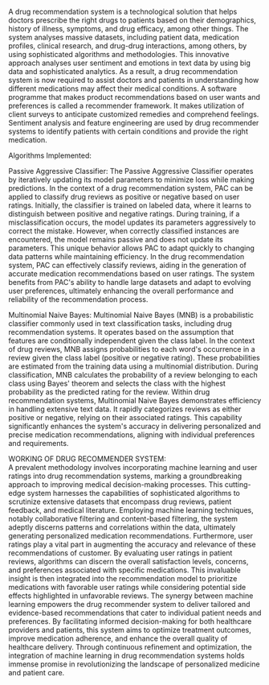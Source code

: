 A drug recommendation system is a technological solution that helps doctors prescribe the right drugs to patients based on their demographics, history of illness, symptoms, and drug efficacy, among other things. The system analyses massive datasets, including patient data, medication profiles, clinical research, and drug-drug interactions, among others, by using sophisticated algorithms and methodologies. This innovative approach analyses user sentiment and emotions in text data by using big data and sophisticated analytics. As a result, a drug recommendation system is now required to assist doctors and patients in understanding how different medications may affect their medical conditions. A software programme that makes product recommendations based on user wants and preferences is called a recommender framework. It makes utilization of client surveys to anticipate customized remedies and comprehend feelings. Sentiment analysis and feature engineering are used by drug recommender systems to identify patients with certain conditions and provide the right medication.

Algorithms Implemented:

Passive Aggressive Classifier: 
The Passive Aggressive Classifier operates by iteratively updating its model parameters to minimize loss while making predictions. In the context of a drug recommendation system, PAC can be applied to classify drug reviews as positive or negative based on user ratings. Initially, the classifier is trained on labeled data, where it learns to distinguish between positive and negative ratings. During training, if a misclassification occurs, the model updates its parameters aggressively to correct the mistake. However, when correctly classified instances are encountered, the model remains passive and does not update its parameters. This unique behavior allows PAC to adapt quickly to changing data patterns while maintaining efficiency. In the drug recommendation system, PAC can effectively classify reviews, aiding in the generation of accurate medication recommendations based on user ratings. The system benefits from PAC's ability to handle large datasets and adapt to evolving user preferences, ultimately enhancing the overall performance and reliability of the recommendation process.

Multinomial Naive Bayes:
Multinomial Naive Bayes (MNB) is a probabilistic classifier commonly used in text classification tasks, including drug recommendation systems. It operates based on the assumption that features are conditionally independent given the class label. In the context of drug reviews, MNB assigns probabilities to each word's occurrence in a review given the class label (positive or negative rating). These probabilities are estimated from the training data using a multinomial distribution. During classification, MNB calculates the probability of a review belonging to each class using Bayes' theorem and selects the class with the highest probability as the predicted rating for the review. Within drug recommendation systems, Multinomial Naive Bayes demonstrates efficiency in handling extensive text data. It rapidly categorizes reviews as either positive or negative, relying on their associated ratings. This capability significantly enhances the system's accuracy in delivering personalized and precise medication recommendations, aligning with individual preferences and requirements.
    
WORKING OF DRUG RECOMMENDER SYSTEM:    
      A prevalent methodology involves incorporating machine learning and user ratings into drug recommendation systems, marking a groundbreaking approach to improving medical decision-making processes. This cutting-edge system harnesses the capabilities of sophisticated algorithms to scrutinize extensive datasets that encompass drug reviews, patient feedback, and medical literature. Employing machine learning techniques, notably collaborative filtering and content-based filtering, the system adeptly discerns patterns and correlations within the data, ultimately generating personalized medication recommendations. Furthermore, user ratings play a vital part in augmenting the accuracy and relevance of these recommendations of customer. By evaluating user ratings in patient reviews, algorithms can discern the overall satisfaction levels, concerns, and preferences associated with specific medications. This invaluable insight is then integrated into the recommendation model to prioritize medications with favorable user ratings while considering potential side effects highlighted in unfavorable reviews. The synergy between machine learning empowers the drug recommender system to deliver tailored and evidence-based recommendations that cater to individual patient needs and preferences. By facilitating informed decision-making for both healthcare providers and patients, this system aims to optimize treatment outcomes, improve medication adherence, and enhance the overall quality of healthcare delivery. Through continuous refinement and optimization, the integration of machine learning in drug recommendation systems holds immense promise in revolutionizing the landscape of personalized medicine and patient care.
